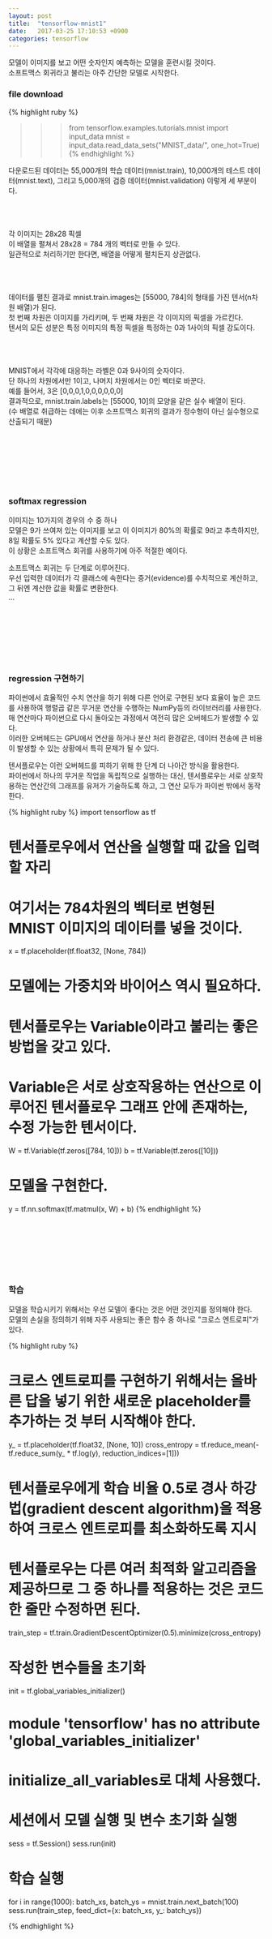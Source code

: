 ```yaml
---
layout: post
title:  "tensorflow-mnist1"
date:   2017-03-25 17:10:53 +0900
categories: tensorflow
---
```



모델이 이미지를 보고 어떤 숫자인지 예측하는 모델을 훈련시킬 것이다.  
소프트맥스 회귀라고 불리는 아주 간단한 모델로 시작한다.  


### file download  
{% highlight ruby %}
>>> from tensorflow.examples.tutorials.mnist import input_data
>>> mnist = input_data.read_data_sets("MNIST_data/", one_hot=True)
{% endhighlight %}

다운로드된 데이터는 55,000개의 학습 데이터(mnist.train), 10,000개의 테스트 데이터(mnist.text), 그리고 5,000개의 검증 데이터(mnist.validation) 이렇게 세 부분이다.    

<br><br><br>
각 이미지는 28x28 픽셀  
이 배열을 펼쳐서 28x28 = 784 개의 벡터로 만들 수 있다.  
일관적으로 처리하기만 한다면, 배열을 어떻게 펼치든지 상관없다.  

<br><br><br>
데이터를 펼친 결과로 mnist.train.images는 [55000, 784]의 형태를 가진 텐서(n차원 배열)가 된다.  
첫 번째 차원은 이미지를 가리키며, 두 번째 차원은 각 이미지의 픽셀을 가르킨다.  
텐서의 모든 성분은 특정 이미지의 특정 픽셀을 특정하는 0과 1사이의 픽셀 강도이다.  

<br><br><br>
MNIST에서 각각에 대응하는 라벨은 0과 9사이의 숫자이다.  
단 하나의 차원에서만 1이고, 나머지 차원에서는 0인 벡터로 바꾼다.  
예를 들어서, 3은 [0,0,0,1,0,0,0,0,0,0]  
결과적으로, mnist.train.labels는 [55000, 10]의 모양을 같은 실수 배열이 된다.  
(수 배열로 취급하는 데에는 이후 소프트맥스 회귀의 결과가 정수형이 아닌 실수형으로 산출되기 때문)  



<br><br><br>
<br><br><br>
### softmax regression  

 이미지는 10가지의 경우의 수 중 하나  
 모델은 9가 쓰여져 있는 이미지를 보고 이 이미지가 80%의 확률로 9라고 추측하지만, 8일 확률도 5% 있다고 계산할 수도 있다.  
 이 상황은 소프트맥스 회귀를 사용하기에 아주 적절한 예이다.  

 소프트맥스 회귀는 두 단계로 이루어진다.  
 우선 입력한 데이터가 각 클래스에 속한다는 증거(evidence)를 수치적으로 계산하고, 그 뒤엔 계산한 값을 확률로 변환한다.  
...


<br><br><br>
<br><br><br>
### regression 구현하기  
파이썬에서 효율적인 수치 연산을 하기 위해 다른 언어로 구현된 보다 효율이 높은 코드를 사용하여 행렬곱 같은 무거운 연산을 수행하는 NumPy등의 라이브러리를 사용한다.  
매 연산마다 파이썬으로 다시 돌아오는 과정에서 여전히 많은 오버헤드가 발생할 수 있다.  
이러한 오버헤드는 GPU에서 연산을 하거나 분산 처리 환경같은, 데이터 전송에 큰 비용이 발생할 수 있는 상황에서 특히 문제가 될 수 있다.  

텐서플로우는 이런 오버헤드를 피하기 위해 한 단계 더 나아간 방식을 활용한다.  
파이썬에서 하나의 무거운 작업을 독립적으로 실행하는 대신, 텐서플로우는 서로 상호작용하는 연산간의 그래프를 유저가 기술하도록 하고, 그 연산 모두가 파이썬 밖에서 동작한다.  


{% highlight ruby %}
import tensorflow as tf

# 텐서플로우에서 연산을 실행할 때 값을 입력할 자리
# 여기서는 784차원의 벡터로 변형된 MNIST 이미지의 데이터를 넣을 것이다.
x = tf.placeholder(tf.float32, [None, 784])

# 모델에는 가중치와 바이어스 역시 필요하다.
# 텐서플로우는 Variable이라고 불리는 좋은 방법을 갖고 있다.
# Variable은 서로 상호작용하는 연산으로 이루어진 텐서플로우 그래프 안에 존재하는, 수정 가능한 텐서이다.  
W = tf.Variable(tf.zeros([784, 10]))
b = tf.Variable(tf.zeros([10]))

# 모델을 구현한다.
y = tf.nn.softmax(tf.matmul(x, W) + b)
{% endhighlight %}


<br><br><br>
<br><br><br>
### 학습  
모델을 학습시키기 위해서는 우선 모델이 좋다는 것은 어떤 것인지를 정의해야 한다.  
모델의 손실을 정의하기 위해 자주 사용되는 좋은 함수 중 하나로 "크로스 엔트로피"가 있다.  

{% highlight ruby %}
# 크로스 엔트로피를 구현하기 위해서는 올바른 답을 넣기 위한 새로운 placeholder를 추가하는 것 부터 시작해야 한다.
y_ = tf.placeholder(tf.float32, [None, 10])
cross_entropy = tf.reduce_mean(-tf.reduce_sum(y_ * tf.log(y), reduction_indices=[1]))

# 텐서플로우에게 학습 비율 0.5로 경사 하강법(gradient descent algorithm)을 적용하여 크로스 엔트로피를 최소화하도록 지시
# 텐서플로우는 다른 여러 최적화 알고리즘을 제공하므로 그 중 하나를 적용하는 것은 코드 한 줄만 수정하면 된다.
train_step = tf.train.GradientDescentOptimizer(0.5).minimize(cross_entropy)

# 작성한 변수들을 초기화
init = tf.global_variables_initializer()
# module 'tensorflow' has no attribute 'global_variables_initializer'
# initialize_all_variables로 대체 사용했다.

# 세션에서 모델 실행 및 변수 초기화 실행
sess = tf.Session()
sess.run(init)

# 학습 실행
for i in range(1000):
  batch_xs, batch_ys = mnist.train.next_batch(100)
  sess.run(train_step, feed_dict={x: batch_xs, y_: batch_ys})

{% endhighlight %}



<br><br><br>
<br><br><br>
### 모델 평가하기  

{% highlight ruby %}
# 부울 값으로 이루어진 리스트를 얻게 된다.
correct_prediction = tf.equal(tf.argmax(y,1), tf.argmax(y_,1))

accuracy = tf.reduce_mean(tf.cast(correct_prediction, tf.float32))

print(sess.run(accuracy, feed_dict={x: mnist.test.images, y_: mnist.test.labels}))
{% endhighlight %}


<br><br><br>
<br><br><br>
### 모델 평가하기  
결과는 약 92% 정도 나왔다.  
좋은 결과는 아니다. 좋은 모델은 99.7%도 넘을 수 있다.  
다음 튜토리얼을 통해 더 좋은 결과를 얻을 수 있다.  






<br><br><br>

{% highlight ruby %}
{% endhighlight %}
